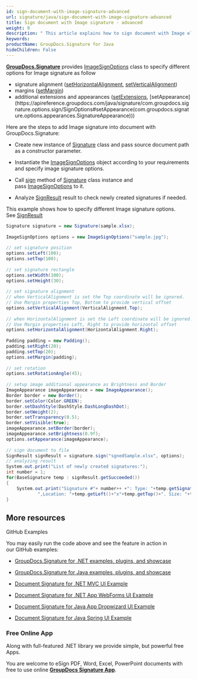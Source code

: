 ```yaml
---
id: sign-document-with-image-signature-advanced
url: signature/java/sign-document-with-image-signature-advanced
title: Sign document with Image signature - advanced
weight: 9
description: " This article explains how to sign document with Image electronic signatures using extended options with GroupDocs.Signature API."
keywords: 
productName: GroupDocs.Signature for Java
hideChildren: False
---
```

[**GroupDocs.Signature**](https://products.groupdocs.com/signature/java) provides [ImageSignOptions](https://apireference.groupdocs.com/java/signature/com.groupdocs.signature.options.sign/ImageSignOptions) class to specify different options for Image signature as follow

*   signature alignment ([setHorizontalAlignment](https://apireference.groupdocs.com/java/signature/com.groupdocs.signature.options.sign/ImageSignOptions#setHorizontalAlignment(int)), [setVerticalAlignment](https://apireference.groupdocs.com/java/signature/com.groupdocs.signature.options.sign/ImageSignOptions#setVerticalAlignment(int)))
*   margins ([setMargin](https://apireference.groupdocs.com/java/signature/com.groupdocs.signature.options.sign/ImageSignOptions#setMargin(com.groupdocs.signature.domain.Padding)))
*   additional extensions and appearances ([setExtensions](https://apireference.groupdocs.com/java/signature/com.groupdocs.signature.options.sign/SignOptions#setExtensions(java.util.List)), [setAppearance](https://apireference.groupdocs.com/java/signature/com.groupdocs.signature.options.sign/SignOptions#setAppearance(com.groupdocs.signature.options.appearances.SignatureAppearance)))

Here are the steps to add Image signature into document with GroupDocs.Signature:

*   Create new instance of [Signature](https://apireference.groupdocs.com/java/signature/com.groupdocs.signature/Signature) class and pass source document path as a constructor parameter.
    
*   Instantiate the [ImageSignOptions](https://apireference.groupdocs.com/java/signature/com.groupdocs.signature.options.sign/ImageSignOptions) object according to your requirements and specify image signature options.
    
*   Call [sign](https://apireference.groupdocs.com/java/signature/com.groupdocs.signature/Signature#sign(java.io.OutputStream,%20com.groupdocs.signature.options.sign.SignOptions)) method of [Signature](https://apireference.groupdocs.com/java/signature/com.groupdocs.signature/Signature) class instance and pass [ImageSignOptions](https://apireference.groupdocs.com/java/signature/com.groupdocs.signature.options.sign/ImageSignOptions) to it.   
    
*   Analyze [SignResult](https://apireference.groupdocs.com/java/signature/com.groupdocs.signature.domain/SignResult) result to check newly created signatures if needed.

  

This example shows how to specify different Image signature options. See [SignResult](https://apireference.groupdocs.com/java/signature/com.groupdocs.signature.domain/SignResult) 

```csharp
Signature signature = new Signature(sample.xlsx);
 
ImageSignOptions options = new ImageSignOptions("sample.jpg");
 
// set signature position
options.setLeft(100);
options.setTop(100);
 
// set signature rectangle
options.setWidth(100);
options.setHeight(30);
 
// set signature alignment
// when VerticalAlignment is set the Top coordinate will be ignored.
// Use Margin properties Top, Bottom to provide vertical offset
options.setVerticalAlignment(VerticalAlignment.Top);
 
// when HorizontalAlignment is set the Left coordinate will be ignored.
// Use Margin properties Left, Right to provide horizontal offset
options.setHorizontalAlignment(HorizontalAlignment.Right);
 
Padding padding = new Padding();
padding.setRight(20);
padding.setTop(20);
options.setMargin(padding);
 
// set rotation
options.setRotationAngle(45);
 
// setup image additional appearance as Brightness and Border
ImageAppearance imageAppearance = new ImageAppearance();
Border border = new Border();
border.setColor(Color.GREEN);
border.setDashStyle(DashStyle.DashLongDashDot);
border.setWeight(2);
border.setTransparency(0.5);
border.setVisible(true);
imageAppearance.setBorder(border);
imageAppearance.setBrightness(0.9f);
options.setAppearance(imageAppearance);
 
// sign document to file
SignResult signResult = signature.sign("sgnedSample.xlsx", options);
// analyzing result
System.out.print("List of newly created signatures:");
int number = 1;
for(BaseSignature temp : signResult.getSucceeded())
{
    System.out.print("Signature #"+ number++ +": Type: "+temp.getSignatureType()+" Id:"+temp.getSignatureId()+
            ",Location: "+temp.getLeft()+"x"+temp.getTop()+". Size: "+temp.getWidth()+"x"+temp.getHeight());
}
```

## More resources

GitHub Examples 

You may easily run the code above and see the feature in action in our GitHub examples:

*   [GroupDocs.Signature for .NET examples, plugins, and showcase](https://github.com/groupdocs-signature/GroupDocs.Signature-for-.NET)
    
*   [GroupDocs.Signature for Java examples, plugins, and showcase](https://github.com/groupdocs-signature/GroupDocs.Signature-for-Java)
    
*   [Document Signature for .NET MVC UI Example](https://github.com/groupdocs-signature/GroupDocs.Signature-for-.NET-MVC) 
    
*   [Document Signature for .NET App WebForms UI Example](https://github.com/groupdocs-signature/GroupDocs.Signature-for-.NET-WebForms)
    
*   [Document Signature for Java App Dropwizard UI Example](https://github.com/groupdocs-signature/GroupDocs.Signature-for-Java-Dropwizard)
    
*   [Document Signature for Java Spring UI Example](https://github.com/groupdocs-signature/GroupDocs.Signature-for-Java-Spring)
    

### Free Online App  

Along with full-featured .NET library we provide simple, but powerful free Apps.

You are welcome to eSign PDF, Word, Excel, PowerPoint documents with free to use online **[GroupDocs Signature App](https://products.groupdocs.app/signature)**.
